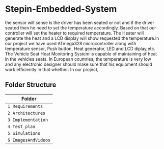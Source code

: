 # Stepin-Embedded-System
 the sensor will sense is the driver has been seated or not and if the driver seated then he need to set the temperature 
accordingly. Based on that our controller will set the heater to required temperature. The Heater 
will generate the heat and a LCD display will show requested the temperature.In our project we have 
used ATmega328 microcontroller along with temperature sensor, Push button, Heat generator, LED and 
LCD diplay,etc.
The Vehicle Seat Heat Monitoring System is capable of maintaining of heat in the vehicles seats. In 
European countries, the temperature is very low and any electronic designer should make sure that 
his equipment should work efficiently in that whether. In our project, 



## Folder Structure
|Folder             
|-------------------
| `1 Requirements`  
| `2 Architectures` 
| `3 Implementation`
| `4 Test_plan`     
| `5 Simulations`   
| `6 ImagesAndVideos`
